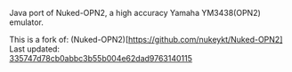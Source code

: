Java port of Nuked-OPN2, a high accuracy Yamaha YM3438(OPN2) emulator.

This is a fork of: (Nuked-OPN2)[https://github.com/nukeykt/Nuked-OPN2]  
Last updated:  
[335747d78cb0abbc3b55b004e62dad9763140115](https://github.com/nukeykt/Nuked-OPN2/335747d78cb0abbc3b55b004e62dad9763140115)  

